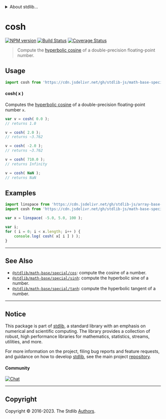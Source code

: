 <!--

@license Apache-2.0

Copyright (c) 2022 The Stdlib Authors.

Licensed under the Apache License, Version 2.0 (the "License");
you may not use this file except in compliance with the License.
You may obtain a copy of the License at

   http://www.apache.org/licenses/LICENSE-2.0

Unless required by applicable law or agreed to in writing, software
distributed under the License is distributed on an "AS IS" BASIS,
WITHOUT WARRANTIES OR CONDITIONS OF ANY KIND, either express or implied.
See the License for the specific language governing permissions and
limitations under the License.

-->


<details>
  <summary>
    About stdlib...
  </summary>
  <p>We believe in a future in which the web is a preferred environment for numerical computation. To help realize this future, we've built stdlib. stdlib is a standard library, with an emphasis on numerical and scientific computation, written in JavaScript (and C) for execution in browsers and in Node.js.</p>
  <p>The library is fully decomposable, being architected in such a way that you can swap out and mix and match APIs and functionality to cater to your exact preferences and use cases.</p>
  <p>When you use stdlib, you can be absolutely certain that you are using the most thorough, rigorous, well-written, studied, documented, tested, measured, and high-quality code out there.</p>
  <p>To join us in bringing numerical computing to the web, get started by checking us out on <a href="https://github.com/stdlib-js/stdlib">GitHub</a>, and please consider <a href="https://opencollective.com/stdlib">financially supporting stdlib</a>. We greatly appreciate your continued support!</p>
</details>

# cosh

[![NPM version][npm-image]][npm-url] [![Build Status][test-image]][test-url] [![Coverage Status][coverage-image]][coverage-url] <!-- [![dependencies][dependencies-image]][dependencies-url] -->

> Compute the [hyperbolic cosine][hyperbolic-cosine] of a double-precision floating-point number.



<section class="usage">

## Usage

```javascript
import cosh from 'https://cdn.jsdelivr.net/gh/stdlib-js/math-base-special-cosh@deno/mod.js';
```

#### cosh( x )

Computes the [hyperbolic cosine][hyperbolic-cosine] of a double-precision floating-point number `x`.

```javascript
var v = cosh( 0.0 );
// returns 1.0

v = cosh( 2.0 );
// returns ~3.762

v = cosh( -2.0 );
// returns ~3.762

v = cosh( 710.0 );
// returns Infinity

v = cosh( NaN );
// returns NaN
```

</section>

<!-- /.usage -->

<section class="examples">

## Examples

<!-- eslint no-undef: "error" -->

```javascript
import linspace from 'https://cdn.jsdelivr.net/gh/stdlib-js/array-base-linspace@deno/mod.js';
import cosh from 'https://cdn.jsdelivr.net/gh/stdlib-js/math-base-special-cosh@deno/mod.js';

var x = linspace( -5.0, 5.0, 100 );

var i;
for ( i = 0; i < x.length; i++ ) {
    console.log( cosh( x[ i ] ) );
}
```

</section>

<!-- /.examples -->

<!-- C interface documentation. -->



<!-- Section for related `stdlib` packages. Do not manually edit this section, as it is automatically populated. -->

<section class="related">

* * *

## See Also

-   <span class="package-name">[`@stdlib/math-base/special/cos`][@stdlib/math/base/special/cos]</span><span class="delimiter">: </span><span class="description">compute the cosine of a number.</span>
-   <span class="package-name">[`@stdlib/math-base/special/sinh`][@stdlib/math/base/special/sinh]</span><span class="delimiter">: </span><span class="description">compute the hyperbolic sine of a number.</span>
-   <span class="package-name">[`@stdlib/math-base/special/tanh`][@stdlib/math/base/special/tanh]</span><span class="delimiter">: </span><span class="description">compute the hyperbolic tangent of a number.</span>

</section>

<!-- /.related -->

<!-- Section for all links. Make sure to keep an empty line after the `section` element and another before the `/section` close. -->


<section class="main-repo" >

* * *

## Notice

This package is part of [stdlib][stdlib], a standard library with an emphasis on numerical and scientific computing. The library provides a collection of robust, high performance libraries for mathematics, statistics, streams, utilities, and more.

For more information on the project, filing bug reports and feature requests, and guidance on how to develop [stdlib][stdlib], see the main project [repository][stdlib].

#### Community

[![Chat][chat-image]][chat-url]

---

## Copyright

Copyright &copy; 2016-2023. The Stdlib [Authors][stdlib-authors].

</section>

<!-- /.stdlib -->

<!-- Section for all links. Make sure to keep an empty line after the `section` element and another before the `/section` close. -->

<section class="links">

[npm-image]: http://img.shields.io/npm/v/@stdlib/math-base-special-cosh.svg
[npm-url]: https://npmjs.org/package/@stdlib/math-base-special-cosh

[test-image]: https://github.com/stdlib-js/math-base-special-cosh/actions/workflows/test.yml/badge.svg?branch=v0.1.0
[test-url]: https://github.com/stdlib-js/math-base-special-cosh/actions/workflows/test.yml?query=branch:v0.1.0

[coverage-image]: https://img.shields.io/codecov/c/github/stdlib-js/math-base-special-cosh/main.svg
[coverage-url]: https://codecov.io/github/stdlib-js/math-base-special-cosh?branch=main

<!--

[dependencies-image]: https://img.shields.io/david/stdlib-js/math-base-special-cosh.svg
[dependencies-url]: https://david-dm.org/stdlib-js/math-base-special-cosh/main

-->

[chat-image]: https://img.shields.io/gitter/room/stdlib-js/stdlib.svg
[chat-url]: https://app.gitter.im/#/room/#stdlib-js_stdlib:gitter.im

[stdlib]: https://github.com/stdlib-js/stdlib

[stdlib-authors]: https://github.com/stdlib-js/stdlib/graphs/contributors

[umd]: https://github.com/umdjs/umd
[es-module]: https://developer.mozilla.org/en-US/docs/Web/JavaScript/Guide/Modules

[deno-url]: https://github.com/stdlib-js/math-base-special-cosh/tree/deno
[umd-url]: https://github.com/stdlib-js/math-base-special-cosh/tree/umd
[esm-url]: https://github.com/stdlib-js/math-base-special-cosh/tree/esm
[branches-url]: https://github.com/stdlib-js/math-base-special-cosh/blob/main/branches.md

[hyperbolic-cosine]: http://mathworld.wolfram.com/HyperbolicCosine.html

<!-- <related-links> -->

[@stdlib/math/base/special/cos]: https://github.com/stdlib-js/math-base-special-cos/tree/deno

[@stdlib/math/base/special/sinh]: https://github.com/stdlib-js/math-base-special-sinh/tree/deno

[@stdlib/math/base/special/tanh]: https://github.com/stdlib-js/math-base-special-tanh/tree/deno

<!-- </related-links> -->

</section>

<!-- /.links -->
